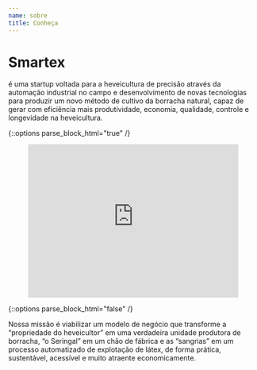 ```yaml
---
name: sobre
title: Conheça
---
```

# Smartex
é uma startup voltada para a heveicultura de precisão através da automação industrial no campo e desenvolvimento de novas tecnologias para produzir um novo método de cultivo da borracha natural, capaz de gerar com eficiência mais produtividade, economia, qualidade, controle e longevidade na heveicultura.

{::options parse_block_html="true" /}
<figure style="position: relative; padding-bottom: 56.25%; padding-top: 25px; height: 0;">
  <iframe src="https://www.youtube.com/embed/p4DAHWZQwh0?fs=0" frameborder="0" style="position: absolute; top: 0;	left: 0; width: 100%;	height: 100%;"></iframe>
</figure>
{::options parse_block_html="false" /}

Nossa missão é viabilizar um modelo de negócio que transforme a “propriedade do heveicultor” em uma verdadeira unidade produtora de borracha, “o Seringal” em um chão de fábrica e as “sangrias” em um processo automatizado de explotação de látex, de forma prática, sustentável, acessível e muito atraente economicamente.
